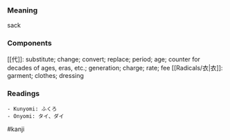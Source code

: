 ### Meaning

sack

### Components

[[代]]: substitute; change; convert; replace; period; age; counter for decades of ages, eras, etc.; generation; charge; rate; fee [[Radicals/衣|衣]]: garment; clothes; dressing

### Readings

```
- Kunyomi: ふくろ
- Onyomi: タイ、ダイ
```

#kanji